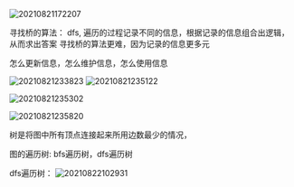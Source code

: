 ![20210821172207](https://i.loli.net/2021/08/22/WcZIu3s1jGAft6O.png)


寻找桥的算法： dfs, 遍历的过程记录不同的信息，根据记录的信息组合出逻辑，从而求出答案
寻找桥的算法更难，因为记录的信息更多元

怎么更新信息，怎么维护信息，怎么使用信息


![20210821233823](https://i.loli.net/2021/08/22/pLrK982Sncs4EIu.png)
![20210821235122](https://i.loli.net/2021/08/22/GUHXbrxvkO1zYRt.png)



![20210821235302](https://i.loli.net/2021/08/22/4u9ACHrJBj7Ikdv.png)

![20210821235820](https://i.loli.net/2021/08/22/5ozygJVaCRPWFTk.png)


树是将图中所有顶点连接起来所用边数最少的情况，


图的遍历树: bfs遍历树，dfs遍历树

dfs遍历树：
![20210822102931](https://i.loli.net/2021/08/23/DAzw4hkpaqLnZum.png)
